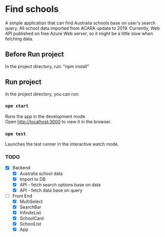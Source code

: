 # Find schools

A simple application that can find Australia schools base on user's search query.
All school data imported from ACARA update to 2019.
Currently, Web API published on free Azure Web server, so it might be a little slow when fetching data.

## Before Run project

In the project directory, run: "npm install"

## Run project

In the project directory, you can run:

### `npm start`

Runs the app in the development mode.<br />
Open [http://localhost:3000](http://localhost:3000) to view it in the browser.

### `npm test`

Launches the test runner in the interactive watch mode.

### TODO

- [x] Backend
  - [x] Australia school data
  - [x] Import to DB
  - [x] API - fetch search options base on data
  - [x] API - fetch data base on query
- [ ] Front End
  - [x] MultiSelect
  - [x] SearchBar
  - [x] InfiniteList
  - [x] SchoolCard
  - [x] SchoolList
  - [x] App
